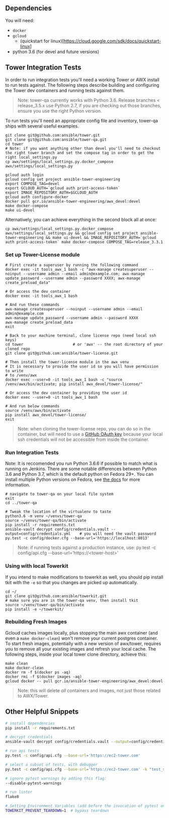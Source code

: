 ## Dependencies

You will need:

* `docker`
* `gcloud`
  * (quickstart for linux)[https://cloud.google.com/sdk/docs/quickstart-linux]
* python 3.6 (for devel and future versions)

## Tower Integration Tests

In order to run integration tests you'll need a working Tower or AWX install to
run tests against. The following steps describe building and configuring the
Tower dev containers and running tests against them.

> Note: tower-qa currently works with Python 3.6. Release branches <
> release_3.5.x use Python 2.7, if you are checking out those branches, ensure
> you use the right Python version.

To run tests you'll need an appropriate config file and inventory, tower-qa ships with several useful examples.

```
git clone git@github.com:ansible/tower.git
git clone git@github.com:ansible/tower-qa.git
cd tower
# Note: if you want anything other than devel you'll need to checkout the right tower branch and set the compose tag in order to get the right local_settings.py
cp awx/settings/local_settings.py.docker_compose awx/settings/local_settings.py

gcloud auth login
gcloud config set project ansible-tower-engineering
export COMPOSE_TAG=devel
export GCLOUD_AUTH=`gcloud auth print-access-token`
export IMAGE_REPOSITORY_AUTH=$GCLOUD_AUTH
gcloud auth configure-docker
docker pull gcr.io/ansible-tower-engineering/awx_devel:devel
make docker-compose
make ui-devel
```

Alternatively, you can achieve everything in the second block all at once:
```
cp awx/settings/local_settings.py.docker_compose awx/settings/local_settings.py && gcloud config set project ansible-tower-engineering && make ui-devel && IMAGE_REPOSITORY_AUTH=`gcloud auth print-access-token` make docker-compose COMPOSE_TAG=release_3.3.1
```

### Set up Tower-License module

```
# First create a superuser by running the following command
docker exec -it tools_awx_1 bash -c "awx-manage createsuperuser --noinput --username admin --email admin@example.com; awx-manage update_password --username admin --password XXXX; awx-manage create_preload_data"

# Or access the dev container
docker exec -it tools_awx_1 bash

# And run these commands
awx-manage createsuperuser --noinput --username admin --email admin@example.com
awx-manage update_password --username admin --password XXXX
awx-manage create_preload_data
exit

# Back to your machine terminal, clone license repo (need local ssh keys)
cd tower                      # or 'awx' -- the root directory of your cloned repo
git clone git@github.com:ansible/tower-license.git

# Then install the tower-license module in the awx venv
# It is necessary to provide the user id so you will have permission to write
# to /venv/awx
docker exec --user=0 -it tools_awx_1 bash -c "source /venv/awx/bin/activate; pip install awx_devel/tower-license/"

# Or access the dev container by providing the user id
docker exec --user=0 -it tools_awx_1 bash

# And run below commands
source /venv/awx/bin/activate
pip install awx_devel/tower-license/
exit
```

> Note: when cloning the tower-license repo, you can do so in the container, but will need to use a
[GitHub OAuth key](https://help.github.com/articles/creating-a-personal-access-token-for-the-command-line/)
because your local ssh credentials will not be accessible from inside the container.



### Run Integration Tests

Note: It is reccomended you run Python 3.6.6 if possible to match what is
running on Jenkins.  There are some notable differences between Python 3.6 and
Python 3.7, which is the default python on Fedora 29+. You can install multiple
Python versions on Fedora, see [the
docs](https://developer.fedoraproject.org/tech/languages/python/multiple-pythons.html)
for more information.

```
# navigate to tower-qa on your local file system
exit
cd ../tower-qa

# Tweak the location of the virtualenv to taste
python3.6 -m venv ~/venvs/tower-qa
source ~/venvs/tower-qa/bin/activate
pip install -r requirements.txt
ansible-vault decrypt config/credentials.vault --output=config/credentials.yml    # you will need the vault password
py.test -c config/docker.cfg --base-url='https://localhost:8013'
```

> Note: if running tests against a production instance, use:
py.test -c config/api.cfg --base-url='https://<tower-host\>'


### Using with local Towerkit

If you intend to make modifications to towerkit as well, you should pip install tkit with the `-e`
so that you changes are picked up automatically.
```
cd ~/
git clone git@github.com:ansible/towerkit.git
# make sure you are in the tower-qa venv, then install tkit
source ~/venv/tower-qa/bin/activate
pip install -e ~/towerkit/
```

### Rebuilding Fresh Images

Gcloud caches images locally, plus stopping the main awx container (and even a `make docker-clean`) won't remove your current postgres container. To start fresh images, potentially with a new version of awx/tower, requires you to remove all your existing images and refresh your local cache. The following steps, inside your local tower clone directory, achieve this:

```
make clean
make docker-clean
docker rm -f $(docker ps -aq)
docker rmi -f $(docker images -aq)
gcloud docker -- pull gcr.io/ansible-tower-engineering/awx_devel:devel
```

> Note: this will delete _all_ containers and images, not just those related to AWX/Tower.

## Other Helpful Snippets

```bash
# install dependencies
pip install -r requirements.txt

# decrypt credentials
ansible-vault decrypt config/credentials.vault --output=config/credentials.yml

# run api tests
py.test -c config/api.cfg --base-url='https://ec2-tower.com'

# select a subset of tests, with debugger
py.test -c config/api.cfg --base-url='https://ec2-tower.com' -k "test_something" --pdb

# ignore pytest warnings by adding this flag:
--disable-pytest-warnings

# run linter
flake8

# Setting Environment Variables (add before the invocation of pytest on the same command)
TOWERKIT_PREVENT_TEARDOWN=1  # bypass teardown
```
